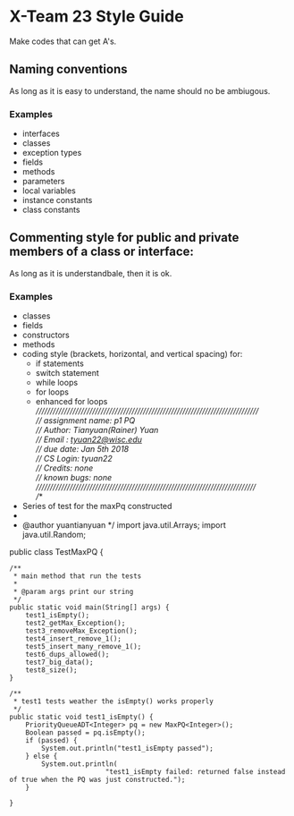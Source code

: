 # X-Team 23 Style Guide

Make codes that can get A's.

## Naming conventions

As long as it is easy to understand, the name should no be ambiugous.
### Examples
* interfaces
* classes
* exception types
* fields
* methods
* parameters
* local variables
* instance constants
* class constants

## Commenting style for public and private members of a class or interface:

As long as it is understandbale, then it is ok.

### Examples

* classes
* fields
* constructors
* methods
* coding style (brackets, horizontal, and vertical spacing) for:
  * if statements
  * switch statement
  * while loops
  * for loops
  * enhanced for loops  
*///////////////////////////////////////////////////////////////////////////////  
// assignment name: p1 PQ  
// Author: Tianyuan(Rainer) Yuan  
// Email : tyuan22@wisc.edu  
// due date: Jan 5th 2018  
// CS Login: tyuan22  
// Credits: none  
// known bugs: none  
//////////////////////////////////////////////////////////////////////////////  
/**
 * Series of test for the maxPq constructed
 * 
 * @author yuantianyuan
 */
import java.util.Arrays;
import java.util.Random;

public class TestMaxPQ {

    /**
     * main method that run the tests
     * 
     * @param args print our string
     */
    public static void main(String[] args) {
        test1_isEmpty();
        test2_getMax_Exception();
        test3_removeMax_Exception();
        test4_insert_remove_1();
        test5_insert_many_remove_1();
        test6_dups_allowed();
        test7_big_data();
        test8_size();
    }

    /**
     * test1 tests weather the isEmpty() works properly
     */
    public static void test1_isEmpty() {
        PriorityQueueADT<Integer> pq = new MaxPQ<Integer>();
        Boolean passed = pq.isEmpty();
        if (passed) {
            System.out.println("test1_isEmpty passed");
        } else {
            System.out.println(
                            "test1_isEmpty failed: returned false instead of true when the PQ was just constructed.");
        }

    }
